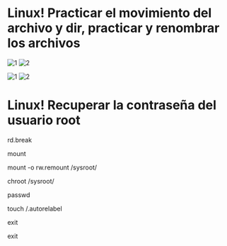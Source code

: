 # Linux! Practicar el movimiento del archivo y dir, practicar y renombrar los archivos

![1](https://user-images.githubusercontent.com/91298191/155858210-eea378fe-370a-46da-ae4b-3998491d465b.jpg)
![2](https://user-images.githubusercontent.com/91298191/155858211-2b395d1d-6aeb-4c5e-829b-07b7c68c0457.jpg)

![1](https://user-images.githubusercontent.com/91298191/156859175-a1be9978-3f67-4fa8-ae97-9363947c76b8.png)
![2](https://user-images.githubusercontent.com/91298191/156859752-dba9b236-2381-4b73-9838-ed561d8c781e.png)

# Linux! Recuperar la contraseña del usuario root


rd.break

mount

mount -o rw.remount /sysroot/

chroot /sysroot/

passwd

touch /.autorelabel

exit 

exit
